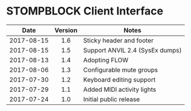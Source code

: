 # STOMPBLOCK Client Interface

| Date       | Version | Notes                           |
|------------|:-------:|---------------------------------|
| 2017-08-15 | 1.6     | Sticky header and footer        |
| 2017-08-15 | 1.5     | Support ANVIL 2.4 (SysEx dumps) |
| 2017-08-13 | 1.4     | Adopting FLOW                   |
| 2017-08-06 | 1.3     | Configurable mute groups        |
| 2017-07-30 | 1.2     | Keyboard editing support        |
| 2017-07-29 | 1.1     | Added MIDI activity lights      |
| 2017-07-24 | 1.0     | Initial public release          |

